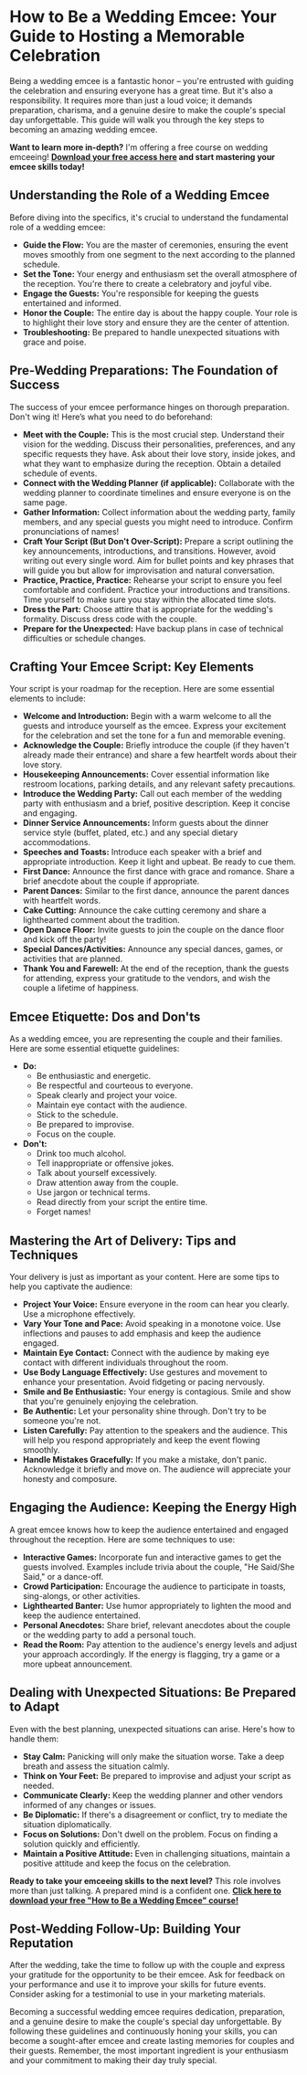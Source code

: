 # How to Be a Wedding Emcee: Your Guide to Hosting a Memorable Celebration

Being a wedding emcee is a fantastic honor – you're entrusted with guiding the celebration and ensuring everyone has a great time. But it's also a responsibility. It requires more than just a loud voice; it demands preparation, charisma, and a genuine desire to make the couple's special day unforgettable. This guide will walk you through the key steps to becoming an amazing wedding emcee.

**Want to learn more in-depth?** I'm offering a free course on wedding emceeing! **[Download your free access here](https://udemywork.com/how-to-be-a-wedding-emcee) and start mastering your emcee skills today!**

## Understanding the Role of a Wedding Emcee

Before diving into the specifics, it's crucial to understand the fundamental role of a wedding emcee:

*   **Guide the Flow:** You are the master of ceremonies, ensuring the event moves smoothly from one segment to the next according to the planned schedule.
*   **Set the Tone:** Your energy and enthusiasm set the overall atmosphere of the reception. You're there to create a celebratory and joyful vibe.
*   **Engage the Guests:** You're responsible for keeping the guests entertained and informed.
*   **Honor the Couple:** The entire day is about the happy couple. Your role is to highlight their love story and ensure they are the center of attention.
*   **Troubleshooting:** Be prepared to handle unexpected situations with grace and poise.

## Pre-Wedding Preparations: The Foundation of Success

The success of your emcee performance hinges on thorough preparation. Don't wing it! Here’s what you need to do beforehand:

*   **Meet with the Couple:** This is the most crucial step. Understand their vision for the wedding. Discuss their personalities, preferences, and any specific requests they have. Ask about their love story, inside jokes, and what they want to emphasize during the reception. Obtain a detailed schedule of events.
*   **Connect with the Wedding Planner (if applicable):** Collaborate with the wedding planner to coordinate timelines and ensure everyone is on the same page.
*   **Gather Information:** Collect information about the wedding party, family members, and any special guests you might need to introduce. Confirm pronunciations of names!
*   **Craft Your Script (But Don't Over-Script):** Prepare a script outlining the key announcements, introductions, and transitions. However, avoid writing out every single word. Aim for bullet points and key phrases that will guide you but allow for improvisation and natural conversation.
*   **Practice, Practice, Practice:** Rehearse your script to ensure you feel comfortable and confident. Practice your introductions and transitions. Time yourself to make sure you stay within the allocated time slots.
*   **Dress the Part:** Choose attire that is appropriate for the wedding's formality. Discuss dress code with the couple.
*   **Prepare for the Unexpected:** Have backup plans in case of technical difficulties or schedule changes.

## Crafting Your Emcee Script: Key Elements

Your script is your roadmap for the reception. Here are some essential elements to include:

*   **Welcome and Introduction:** Begin with a warm welcome to all the guests and introduce yourself as the emcee. Express your excitement for the celebration and set the tone for a fun and memorable evening.
*   **Acknowledge the Couple:** Briefly introduce the couple (if they haven't already made their entrance) and share a few heartfelt words about their love story.
*   **Housekeeping Announcements:** Cover essential information like restroom locations, parking details, and any relevant safety precautions.
*   **Introduce the Wedding Party:** Call out each member of the wedding party with enthusiasm and a brief, positive description. Keep it concise and engaging.
*   **Dinner Service Announcements:** Inform guests about the dinner service style (buffet, plated, etc.) and any special dietary accommodations.
*   **Speeches and Toasts:** Introduce each speaker with a brief and appropriate introduction. Keep it light and upbeat. Be ready to cue them.
*   **First Dance:** Announce the first dance with grace and romance. Share a brief anecdote about the couple if appropriate.
*   **Parent Dances:** Similar to the first dance, announce the parent dances with heartfelt words.
*   **Cake Cutting:** Announce the cake cutting ceremony and share a lighthearted comment about the tradition.
*   **Open Dance Floor:** Invite guests to join the couple on the dance floor and kick off the party!
*   **Special Dances/Activities:** Announce any special dances, games, or activities that are planned.
*   **Thank You and Farewell:** At the end of the reception, thank the guests for attending, express your gratitude to the vendors, and wish the couple a lifetime of happiness.

## Emcee Etiquette: Dos and Don'ts

As a wedding emcee, you are representing the couple and their families. Here are some essential etiquette guidelines:

*   **Do:**
    *   Be enthusiastic and energetic.
    *   Be respectful and courteous to everyone.
    *   Speak clearly and project your voice.
    *   Maintain eye contact with the audience.
    *   Stick to the schedule.
    *   Be prepared to improvise.
    *   Focus on the couple.
*   **Don't:**
    *   Drink too much alcohol.
    *   Tell inappropriate or offensive jokes.
    *   Talk about yourself excessively.
    *   Draw attention away from the couple.
    *   Use jargon or technical terms.
    *   Read directly from your script the entire time.
    *   Forget names!

## Mastering the Art of Delivery: Tips and Techniques

Your delivery is just as important as your content. Here are some tips to help you captivate the audience:

*   **Project Your Voice:** Ensure everyone in the room can hear you clearly. Use a microphone effectively.
*   **Vary Your Tone and Pace:** Avoid speaking in a monotone voice. Use inflections and pauses to add emphasis and keep the audience engaged.
*   **Maintain Eye Contact:** Connect with the audience by making eye contact with different individuals throughout the room.
*   **Use Body Language Effectively:** Use gestures and movement to enhance your presentation. Avoid fidgeting or pacing nervously.
*   **Smile and Be Enthusiastic:** Your energy is contagious. Smile and show that you're genuinely enjoying the celebration.
*   **Be Authentic:** Let your personality shine through. Don't try to be someone you're not.
*   **Listen Carefully:** Pay attention to the speakers and the audience. This will help you respond appropriately and keep the event flowing smoothly.
*   **Handle Mistakes Gracefully:** If you make a mistake, don't panic. Acknowledge it briefly and move on. The audience will appreciate your honesty and composure.

## Engaging the Audience: Keeping the Energy High

A great emcee knows how to keep the audience entertained and engaged throughout the reception. Here are some techniques to use:

*   **Interactive Games:** Incorporate fun and interactive games to get the guests involved. Examples include trivia about the couple, "He Said/She Said," or a dance-off.
*   **Crowd Participation:** Encourage the audience to participate in toasts, sing-alongs, or other activities.
*   **Lighthearted Banter:** Use humor appropriately to lighten the mood and keep the audience entertained.
*   **Personal Anecdotes:** Share brief, relevant anecdotes about the couple or the wedding party to add a personal touch.
*   **Read the Room:** Pay attention to the audience's energy levels and adjust your approach accordingly. If the energy is flagging, try a game or a more upbeat announcement.

## Dealing with Unexpected Situations: Be Prepared to Adapt

Even with the best planning, unexpected situations can arise. Here's how to handle them:

*   **Stay Calm:** Panicking will only make the situation worse. Take a deep breath and assess the situation calmly.
*   **Think on Your Feet:** Be prepared to improvise and adjust your script as needed.
*   **Communicate Clearly:** Keep the wedding planner and other vendors informed of any changes or issues.
*   **Be Diplomatic:** If there's a disagreement or conflict, try to mediate the situation diplomatically.
*   **Focus on Solutions:** Don't dwell on the problem. Focus on finding a solution quickly and efficiently.
*   **Maintain a Positive Attitude:** Even in challenging situations, maintain a positive attitude and keep the focus on the celebration.

**Ready to take your emceeing skills to the next level?** This role involves more than just talking. A prepared mind is a confident one. **[Click here to download your free "How to Be a Wedding Emcee" course!](https://udemywork.com/how-to-be-a-wedding-emcee)**

## Post-Wedding Follow-Up: Building Your Reputation

After the wedding, take the time to follow up with the couple and express your gratitude for the opportunity to be their emcee. Ask for feedback on your performance and use it to improve your skills for future events. Consider asking for a testimonial to use in your marketing materials.

Becoming a successful wedding emcee requires dedication, preparation, and a genuine desire to make the couple's special day unforgettable. By following these guidelines and continuously honing your skills, you can become a sought-after emcee and create lasting memories for couples and their guests. Remember, the most important ingredient is your enthusiasm and your commitment to making their day truly special.
